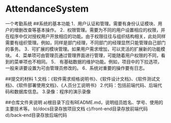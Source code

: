 # AttendanceSystem
一个考勤系统
##系统的基本功能
1．用户认证和管理。需要有身份认证模块、用户的增删改查等基本操作。
2．权限管理。需要为不同的用户设置相应的权限，并在程序中仅对授权用户开放相应的功能。由于权限往往与组织结构相关，此处同样需要有组织管理。例如，同样是部门经理，不同部门的经理显然只能管理自己部门的事务。
3．可扩展的模块管理。如果用户需求增加，可以灵活的扩展新的功能模块。
4．菜单项可由管理员通过管理界面进行管理，可能随着用户权限的不同，看到的菜单项也不相同。
5． 有基础数据的维护功能。例如，项目中的下拉选项，一般来讲要设置为可由管理员修改的。
6．系统对重要的操作要有日志。

##提交的材料
1.文档：《软件需求规格说明书》、《软件设计文档》、《软件测试文档》、《软件部署使用文档》、《人员分工说明书》
2.代码：包括前端代码、后端代码和数据库信息。
3.录像：程序的演示录像

##仓库文件夹说明
a)根目录下应有README.md，说明组员姓名、学号、使用的主要技术等。
b)/docs目录存放项目文档
c)/front-end目录存放前端代码
d)/back-end目录存放后端代码
